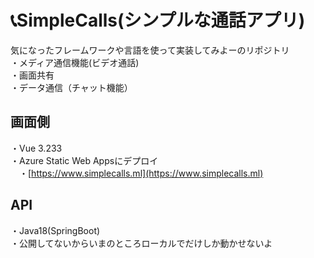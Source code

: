 # :telephone_receiver:SimpleCalls(シンプルな通話アプリ)
気になったフレームワークや言語を使って実装してみよーのリポジトリ<br>
・メディア通信機能(ビデオ通話)<br>
・画面共有<br>
・データ通信（チャット機能）<br>

## 画面側<br>
  ・Vue 3.233<br>
  ・Azure Static Web Appsにデプロイ<br>
  　・[https://www.simplecalls.ml](https://www.simplecalls.ml)
## API<br>
  ・Java18(SpringBoot)<br>
  ・公開してないからいまのところローカルでだけしか動かせないよ
